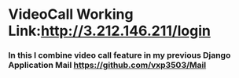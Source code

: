 # VideoCall Working Link:http://3.212.146.211/login
### In this I combine video call feature in my previous Django Application Mail https://github.com/vxp3503/Mail
